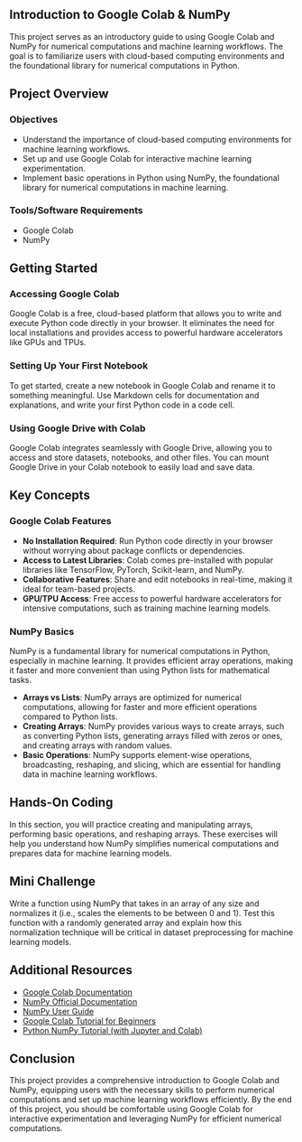 
## Introduction to Google Colab & NumPy

This project serves as an introductory guide to using Google Colab and NumPy for numerical computations and machine learning workflows. The goal is to familiarize users with cloud-based computing environments and the foundational library for numerical computations in Python.

## Project Overview

### Objectives
- Understand the importance of cloud-based computing environments for machine learning workflows.
- Set up and use Google Colab for interactive machine learning experimentation.
- Implement basic operations in Python using NumPy, the foundational library for numerical computations in machine learning.

### Tools/Software Requirements
- Google Colab
- NumPy

## Getting Started

### Accessing Google Colab
Google Colab is a free, cloud-based platform that allows you to write and execute Python code directly in your browser. It eliminates the need for local installations and provides access to powerful hardware accelerators like GPUs and TPUs.

### Setting Up Your First Notebook
To get started, create a new notebook in Google Colab and rename it to something meaningful. Use Markdown cells for documentation and explanations, and write your first Python code in a code cell.

### Using Google Drive with Colab
Google Colab integrates seamlessly with Google Drive, allowing you to access and store datasets, notebooks, and other files. You can mount Google Drive in your Colab notebook to easily load and save data.

## Key Concepts

### Google Colab Features
- **No Installation Required**: Run Python code directly in your browser without worrying about package conflicts or dependencies.
- **Access to Latest Libraries**: Colab comes pre-installed with popular libraries like TensorFlow, PyTorch, Scikit-learn, and NumPy.
- **Collaborative Features**: Share and edit notebooks in real-time, making it ideal for team-based projects.
- **GPU/TPU Access**: Free access to powerful hardware accelerators for intensive computations, such as training machine learning models.

### NumPy Basics
NumPy is a fundamental library for numerical computations in Python, especially in machine learning. It provides efficient array operations, making it faster and more convenient than using Python lists for mathematical tasks.

- **Arrays vs Lists**: NumPy arrays are optimized for numerical computations, allowing for faster and more efficient operations compared to Python lists.
- **Creating Arrays**: NumPy provides various ways to create arrays, such as converting Python lists, generating arrays filled with zeros or ones, and creating arrays with random values.
- **Basic Operations**: NumPy supports element-wise operations, broadcasting, reshaping, and slicing, which are essential for handling data in machine learning workflows.

## Hands-On Coding

In this section, you will practice creating and manipulating arrays, performing basic operations, and reshaping arrays. These exercises will help you understand how NumPy simplifies numerical computations and prepares data for machine learning models.

## Mini Challenge

Write a function using NumPy that takes in an array of any size and normalizes it (i.e., scales the elements to be between 0 and 1). Test this function with a randomly generated array and explain how this normalization technique will be critical in dataset preprocessing for machine learning models.

## Additional Resources
- [Google Colab Documentation](https://colab.research.google.com/notebooks/intro.ipynb)
- [NumPy Official Documentation](https://numpy.org/doc/)
- [NumPy User Guide](https://numpy.org/doc/stable/user/index.html)
- [Google Colab Tutorial for Beginners](https://colab.research.google.com/notebooks/welcome.ipynb)
- [Python NumPy Tutorial (with Jupyter and Colab)](https://realpython.com/numpy-tutorial/)

## Conclusion

This project provides a comprehensive introduction to Google Colab and NumPy, equipping users with the necessary skills to perform numerical computations and set up machine learning workflows efficiently. By the end of this project, you should be comfortable using Google Colab for interactive experimentation and leveraging NumPy for efficient numerical computations.
